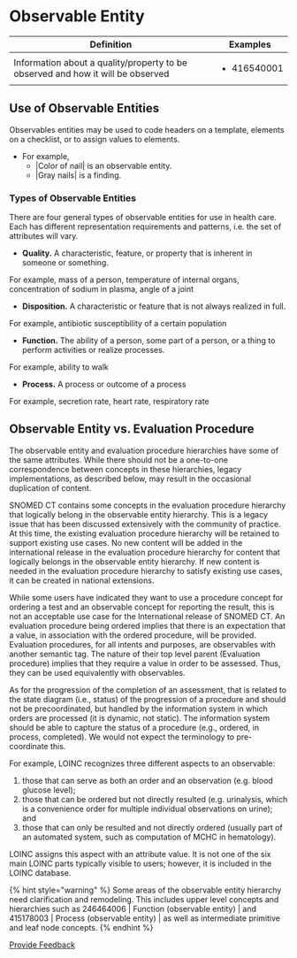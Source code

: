 # Observable Entity

| Definition                                                                      | Examples                                                                                                                                        |
| ------------------------------------------------------------------------------- | ----------------------------------------------------------------------------------------------------------------------------------------------- |
| Information about a quality/property to be observed and how it will be observed | <ul><li>416540001 | Calcium deposit observable (observable entity) | </li><li>276885007 | Core body temperature (observable entity) |</li></ul> |

## Use of Observable Entities

Observables entities may be used to code headers on a template, elements on a checklist, or to assign values to elements.

* For example,
  * |Color of nail| is an observable entity.&#x20;
  * |Gray nails| is a finding.

### Types of Observable Entities

There are four general types of observable entities for use in health care. Each has different representation requirements and patterns, i.e. the set of attributes will vary.

* **Quality.** A characteristic, feature, or property that is inherent in someone or something.

For example, mass of a person, temperature of internal organs, concentration of sodium in plasma, angle of a joint

* **Disposition.** A characteristic or feature that is not always realized in full.

For example, antibiotic susceptibility of a certain population

* **Function.** The ability of a person, some part of a person, or a thing to perform activities or realize processes.

For example, ability to walk

* **Process.** A process or outcome of a process

For example, secretion rate, heart rate, respiratory rate

## Observable Entity vs. Evaluation Procedure

The observable entity and evaluation procedure hierarchies have some of the same attributes. While there should not be a one-to-one correspondence between concepts in these hierarchies, legacy implementations, as described below, may result in the occasional duplication of content.

SNOMED CT contains some concepts in the evaluation procedure hierarchy that logically belong in the observable entity hierarchy. This is a legacy issue that has been discussed extensively with the community of practice. At this time, the existing evaluation procedure hierarchy will be retained to support existing use cases. No new content will be added in the international release in the evaluation procedure hierarchy for content that logically belongs in the observable entity hierarchy. If new content is needed in the evaluation procedure hierarchy to satisfy existing use cases, it can be created in national extensions.

While some users have indicated they want to use a procedure concept for ordering a test and an observable concept for reporting the result, this is not an acceptable use case for the International release of SNOMED CT. An evaluation procedure being ordered implies that there is an expectation that a value, in association with the ordered procedure, will be provided. Evaluation procedures, for all intents and purposes, are observables with another semantic tag. The nature of their top level parent (Evaluation procedure) implies that they require a value in order to be assessed. Thus, they can be used equivalently with observables.

As for the progression of the completion of an assessment, that is related to the state diagram (i.e., status) of the progression of a procedure and should not be precoordinated, but handled by the information system in which orders are processed (it is dynamic, not static). The information system should be able to capture the status of a procedure (e.g., ordered, in process, completed). We would not expect the terminology to pre-coordinate this.

For example, LOINC recognizes three different aspects to an observable:

1. those that can serve as both an order and an observation (e.g. blood glucose level);
2. those that can be ordered but not directly resulted (e.g. urinalysis, which is a convenience order for multiple individual observations on urine); and
3. those that can only be resulted and not directly ordered (usually part of an automated system, such as computation of MCHC in hematology).

LOINC assigns this aspect with an attribute value. It is not one of the six main LOINC parts typically visible to users; however, it is included in the LOINC database.

{% hint style="warning" %}
Some areas of the observable entity hierarchy need clarification and remodeling. This includes upper level concepts and hierarchies such as 246464006 | Function (observable entity) | and 415178003 | Process (observable entity) | as well as intermediate primitive and leaf node concepts.
{% endhint %}






<a href="https://docs.google.com/forms/d/e/1FAIpQLScTmbZIf0UEQwYDkY27EEWBkaiYkHSbR0_9DmFrMLXoQLyL7Q/viewform?usp=pp_url&entry.1767247133=SCT+Editorial+Guide&entry.670899847=Observable%20Entity" class="button primary">Provide Feedback</a>
